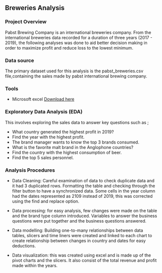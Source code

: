 ## Breweries Analysis

### Project Overview
Pabst Brewing Company is an international breweries company.
From the international breweries data recorded for a duration of three years (2017 - 2019), the following analyses was done  to aid better decision making in order to maximize profit and reduce loss to the lowest minimum.

### Data source 
The primary dataset used for this analysis is the pabst_breweries.csv file,containing the sales made by pabst international brewing company.

### Tools
- Microsoft excel [Download here](https://www.microsoft.com)

 ### Exploratory Data Analysis (EDA)
This involves exploring the sales data to answer key questions such as ;

 - What country generated the highest profit in 2019?
 - Find the year with the highest profit.
 - The brand manager wants to know the top 3 brands consumed.
 - What is the favorite malt brand in the Anglophone countries?
 - Find the country with the highest consumption of beer.
 - Find the top 5 sales personnel.
 
### Analysis Procedures
- Data Cleaning: Careful examination of data to check duplicate data and it had 3 duplicated rows.
Formatting the table and checking through the filter button to have a synchronized data.
Some cells in the year column had the dates represented as 2109 instead of 2019, this was corrected using the find and replace option.
- Data processing: for easy analysis, few changes were made on the table and the brand type column introduced. Variables to answer the business questions were put together and the business questions answered.
- Data modelling: Building one-to-many relationships between data tables, slicers and time liners were created and linked to each chart to create relationship between changes in country and dates for easy deductions.
- Data visualization: this was created using excel and is made up of the pivot charts and the slicers. It also consist of the total revenue and profit made within the years.

  ### 
  

